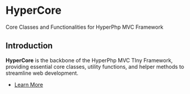 # HyperCore
Core Classes and Functionalities for HyperPhp MVC Framework

## Introduction

**HyperCore** is the backbone of the HyperPhp MVC TIny Framework, providing essential core classes, utility functions, and helper methods to streamline web development.

* [Learn More](https://github.com/vulcanphp/hyper?tab=readme-ov-file)
